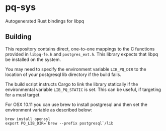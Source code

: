 pq-sys
======

Autogenerated Rust bindings for libpq

Building
--------

This repository contains direct, one-to-one mappings to the C functions provided
in `libpq-fe.h` and `postgres_ext.h`. This library expects that libpq be
installed on the system.

You may need to specify the environment variable `LIB_PQ_DIR` to the location of
your postgresql lib directory if the build fails.

The build script instructs Cargo to link the library statically if the environmental
variable `LIB_PQ_STATIC` is set. This can be useful, if targeting for a musl target.

For OSX 10.11 you can use brew to install postgresql and then set the
environment variable as described below:

```
brew install openssl
export PQ_LIB_DIR=`brew --prefix postgresql`/lib
```
